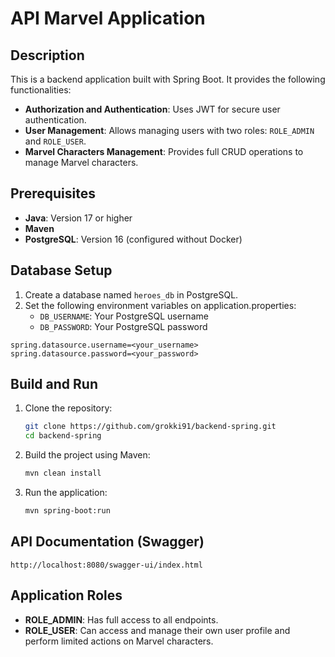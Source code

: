 # API Marvel Application

## Description
This is a backend application built with Spring Boot. It provides the following functionalities:

- **Authorization and Authentication**: Uses JWT for secure user authentication.
- **User Management**: Allows managing users with two roles: `ROLE_ADMIN` and `ROLE_USER`.
- **Marvel Characters Management**: Provides full CRUD operations to manage Marvel characters.

## Prerequisites
- **Java**: Version 17 or higher
- **Maven**
- **PostgreSQL**: Version 16 (configured without Docker)

## Database Setup
1. Create a database named `heroes_db` in PostgreSQL.
2. Set the following environment variables on application.properties:
    - `DB_USERNAME`: Your PostgreSQL username
    - `DB_PASSWORD`: Your PostgreSQL password


```properties
spring.datasource.username=<your_username>
spring.datasource.password=<your_password>
```

## Build and Run
1. Clone the repository:
   ```bash
   git clone https://github.com/grokki91/backend-spring.git
   cd backend-spring
   ```
2. Build the project using Maven:
   ```bash
   mvn clean install
   ```
3. Run the application:
   ```bash
   mvn spring-boot:run
   ```

## API Documentation (Swagger)

```
http://localhost:8080/swagger-ui/index.html
```

## Application Roles
- **ROLE_ADMIN**: Has full access to all endpoints.
- **ROLE_USER**: Can access and manage their own user profile and perform limited actions on Marvel characters.
